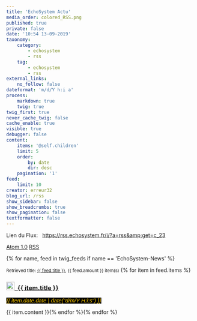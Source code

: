 ```yaml
---
title: 'EchoSystem Actu'
media_order: colored_RSS.png
published: true
private: false
date: '10:54 13-09-2019'
taxonomy:
    category:
        - echosystem
        - rss
    tag:
        - echosystem
        - rss
external_links:
    no_follow: false
dateformat: 'm/d/Y h:i a'
process:
    markdown: true
    twig: true
twig_first: true
never_cache_twig: false
cache_enable: true
visible: true
debugger: false
content:
    items: '@self.children'
    limit: 5
    order:
        by: date
        dir: desc
    pagination: '1'
feed:
    limit: 10
creator: erreur32
blog_url: /rss
show_sidebar: false
show_breadcrumbs: true
show_pagination: false
textformatter: false
---
```


Lien du Flux:&nbsp;&nbsp; https://rss.echosystem.fr/i/?a=rss&amp;get=c_23 

<a class="button" href="{{ base_url }}.atom"><i class="fa fa-rss-square"></i> Atom 1.0</a>
<a class="button" href="{{ base_url }}.rss"><i class="fa fa-rss-square"></i> RSS</a>


{% for name, feed in twig_feeds if name == 'EchoSystem-News' %}

<p><small>Retrieved title: <a href="{{ feed.source }}">{{ feed.title }}</a>, {{ feed.amount }} item(s)</small> {% for item in feed.items %}</p>
<h3 id="mcetoc_1c9as0kq40"><a href="{{ item.url }}"><img src="../../../_img/colored_RSS.png" width="22" height="22" />&nbsp; </a><a href="{{ item.url }}"> {{ item.title }}</a></h3>
<p><span style="color: #ffcc00; font-family: helvetica, arial, sans-serif;"><span style="font-size: 11pt; background-color: #000000;"><em>{{ item.date.date | date("d/m/Y H:i:s") }}</em></span></span></p>

<p>{{ item.content }}{% endfor %}{% endfor %}</p>
 